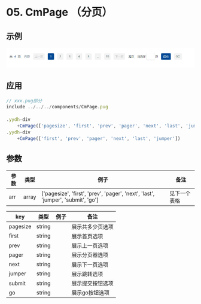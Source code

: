 # 05. CmPage （分页）
## 示例
![示例](../images/page.jpg) 

## 应用
```javascript
// xxx.pug部分
include ../../../components/CmPage.pug

.yydh-div
    +CmPage(['pagesize', 'first', 'prev', 'pager', 'next', 'last', 'jumper', 'submit', 'go'])
.yydh-div
    +CmPage(['first', 'prev', 'pager', 'next', 'last', 'jumper'])
```

## 参数
| 参数 | 类型 | 例子 |备注 |
|-----|-----|------|------|
| arr | array   | ['pagesize', 'first', 'prev', 'pager', 'next', 'last', 'jumper', 'submit', 'go'] | 见下一个表格 |


| key | 类型 | 例子 |备注 |
|-----|-----|------|------|
| pagesize | string   |  | 展示共多少页选项 |
| first | string   |  | 展示首页选项 |
| prev | string   |  | 展示上一页选项 |
| pager | string   |  | 展示分页器选项 |
| next | string   |  | 展示下一页选项 |
| jumper | string   |  | 展示跳转选项 |
| submit | string   |  | 展示提交按钮选项 |
| go | string   |  | 展示go按钮选项 |